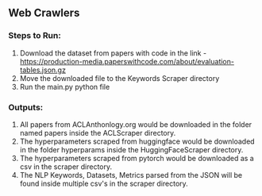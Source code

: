 ## Web Crawlers

### Steps to Run:

1. Download the dataset from papers with code in the link - https://production-media.paperswithcode.com/about/evaluation-tables.json.gz
2. Move the downloaded file to the Keywords Scraper directory
3. Run the main.py python file

### Outputs:
1. All papers from ACLAnthonlogy.org would be downloaded in the folder named papers inside the ACLScraper directory.
2. The hyperparameters scraped from huggingface would be downloaded in the folder hyperparams inside the HuggingFaceScraper directory.
3. The hyperparameters scraped from pytorch would be downloaded as a csv in the scraper directory.
3. The NLP Keywords, Datasets, Metrics parsed from the JSON will be found inside multiple csv's in the scraper directory.
